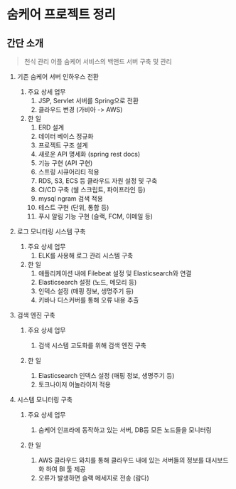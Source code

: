 # 숨케어 프로젝트 정리



## 간단 소개

> 천식 관리 어플 숨케어 서비스의 백앤드 서버 구축 및 관리



1. 기존 숨케어 서버 인하우스 전환
   1. 주요 상세 업무
      1. JSP, Servlet 서버를 Spring으로 전환
      2. 클라우드 변경 (가비아 -> AWS)
   2. 한 일
      1. ERD 설계
      2. 데이터 베이스 정규화
      3. 프로젝트 구조 설계
      4. 새로운 API 명세화 (spring rest docs)
      5. 기능 구현 (API 구현)
      6. 스프링 시큐어리티 적용
      7. RDS, S3, ECS 등 클라우드 자원 설정 및 구축
      8. CI/CD 구축 (쉘 스크립트, 파이프라인 등)
      9. mysql ngram 검색 적용
      10. 테스트 구현 (단위, 통합 등)
      11. 푸시 알림 기능 구현 (슬랙, FCM, 이메일 등)
2. 로그 모니터링 시스템 구축
   1. 주요 상세 업무
      1. ELK를 사용해 로그 관리 시스템 구축
   2. 한 일
      1. 애플리케이션 내에 Filebeat 설정 및 Elasticsearch와 연결
      2. Elasticsearch 설정 (노드, 메모리 등)
      3. 인덱스 설정 (매핑 정보, 생명주기 등)
      4. 키바나 디스커버를 통해 오류 내용 추출
3. 검색 엔진 구축
   1. 주요 상세 업무
      1. 검색 시스템 고도화를 위해 검색 엔진 구축

   2. 한 일
      1. Elasticsearch 인덱스 설정 (매핑 정보, 생명주기 등)
      2. 토크나이저 어놀라이저 적용

4. 시스템 모니터링 구축
   1. 주요 상세 업무
      1. 숨케어 인프라에 동작하고 있는 서버, DB등 모든 노드들을 모니터링

   2. 한 일
      1. AWS 클라우드 와치를 통해 클라우드 내에 있는 서버들의 정보를 대시보드화 하여 BI 툴 제공
      2. 오류가 발생하면 슬랙 메세지로 전송 (람다)

